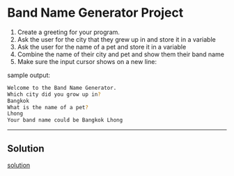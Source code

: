 # Band Name Generator Project
1. Create a greeting for your program.
2. Ask the user for the city that they grew up in and store it in a variable
3. Ask the user for the name of a pet and store it in a variable
4. Combine the name of their city and pet and show them their band name
5. Make sure the input cursor shows on a new line:

sample output:
```bash
Welcome to the Band Name Generator.
Which city did you grow up in?
Bangkok
What is the name of a pet?
Lhong
Your band name could be Bangkok Lhong
```

___
## Solution
[solution](https://github.com/AhBestt/my-python-journey/blob/main/solution/day-001-project.py)
